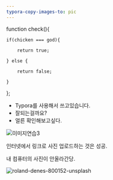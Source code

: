 ```yaml
---
typora-copy-images-to: pic
---
```


function check(){

	if(chicken === god){
	
		return true;
	
	} else {
	
		return false;
	
	}

};



- Typora를 사용해서 쓰고있습니다.
- 잘되는걸까요?
- 얼른 확인해보고싶다.


![이미지연습3](https://images.unsplash.com/photo-1535665354111-287c38606b60?ixlib=rb-0.3.5&ixid=eyJhcHBfaWQiOjEyMDd9&s=f50de25037439abe3e44552a4b7ad3bc&auto=format&fit=crop&w=500&q=60)

인터넷에서 링크로 사진 업로드하는 것은 성공.



내 컴퓨터의 사진이 안올라간당.

![roland-denes-800152-unsplash](C:\Users\ParkJunWoo\Documents\Codestates\TIL\TIL\pic\roland-denes-800152-unsplash.jpg)

